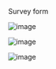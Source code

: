 
Survey form

![image](https://github.com/2suRaj22/p2p-Survey-form/assets/118765700/fa0cd551-f57f-42e4-bd94-be38b0b7585e)

![image](https://github.com/2suRaj22/p2p-Survey-form/assets/118765700/4cad6fbd-493a-4ff4-a63c-5a97115b10bb)

![image](https://github.com/2suRaj22/p2p-Survey-form/assets/118765700/d121ffbe-8c5a-42b8-b68a-c8d6734c741c)


